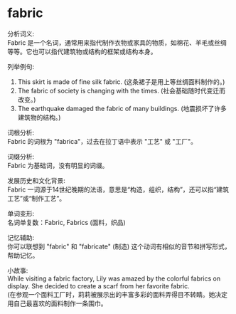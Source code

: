 # fabric

分析词义:  
Fabric 是一个名词，通常用来指代制作衣物或家具的物质，如棉花、羊毛或丝绸等等。它也可以指代建筑物或结构的框架或结构本身。

  

列举例句:

  

1.  This skirt is made of fine silk fabric. (这条裙子是用上等丝绸面料制作的。)
2.  The fabric of society is changing with the times. (社会基础随时代变迁而改变。)
3.  The earthquake damaged the fabric of many buildings. (地震损坏了许多建筑物的结构。)

  

词根分析:  
Fabric 的词根为 "fabrica"，过去在拉丁语中表示 "工艺" 或 "工厂"。

  

词缀分析:  
Fabric 为基础词，没有明显的词缀。

  

发展历史和文化背景:  
Fabric 一词源于14世纪晚期的法语，意思是“构造，组织，结构”，还可以指“建筑工艺”或“制作工艺”。

  

单词变形:  
名词单复数：Fabric, Fabrics (面料，织品)

  

记忆辅助:  
你可以联想到 "fabric" 和 "fabricate" (制造) 这个动词有相似的音节和拼写形式，帮助记忆。

  

小故事:  
While visiting a fabric factory, Lily was amazed by the colorful fabrics on display. She decided to create a scarf from her favorite fabric.  
(在参观一个面料工厂时，莉莉被展示出的丰富多彩的面料弄得目不转睛。她决定用自己最喜欢的面料制作一条围巾。
